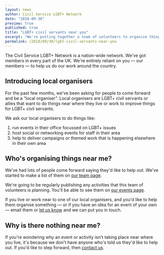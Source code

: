 ```yaml
---
layout: news
author: Civil Service LGBT+ Network
date: "2018-09-30"
preview: true
published: true
title: "LGBT+ civil servants near you"
excerpt: "We're putting together a team of volunteers to organise things your local area."
permalink: /2018/09/30/lgbt-civil-servants-near-you
---
```


The Civil Service LGBT+ Network is a nation-wide network. We've got members in every part of the UK. We're entirely reliant on you — our members — to help us do our work around the country.

## Introducing local organisers

For the past few months, we've been asking for people to come forward and be a “local organiser”. Local organisers are LGBT+ civil servants or allies that want to do things near where they live or work to improve things for LGBT+ civil servants. 

We ask our local organisers to do things like:

1. run events in their office focussed on LGBT+ issues
2. host social or networking events for staff in their area
3. help to deliver campaigns or themed work that is happening elsewhere in their own area

## Who's organising things near me?

We've had lots of people come forward saying they'd like to help out. We've started to make a list of them on [our team page](/about/our-team/).

We're going to be regularly publishing any activities that this team of volunteers is planning. You'll be able to see them on [our events page](/events/).

If you live or work near to one of our local organisers, and you'd like to help them organise something — or if you have an idea for an event of your own — email them or [let us know](/about/contact-us/) and we can put you in touch.

## Why is there nothing near me?

If you're wondering why an event or activity isn't taking place near where you live, it's because we don't have anyone who's told us they'd like to help out. If you'd like to step forward, then [contact us](/about/contact-us/).